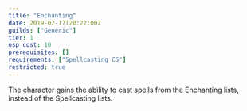 ```yaml
---
title: "Enchanting"
date: 2019-02-17T20:22:00Z
guilds: ["Generic"]
tier: 1
osp_cost: 10
prerequisites: []
requirements: ["Spellcasting CS"]
restricted: true
---
```

The character gains the ability to cast spells from the Enchanting lists, instead of the Spellcasting lists.
